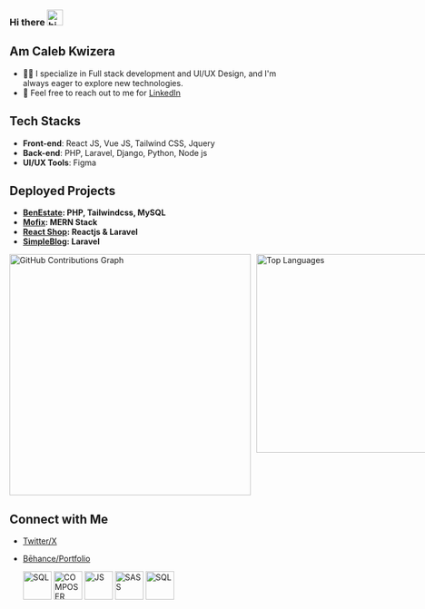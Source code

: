 ### Hi there <img src="https://user-images.githubusercontent.com/1303154/88677602-1635ba80-d120-11ea-84d8-d263ba5fc3c0.gif" width="28px" alt="hi">
## Am Caleb Kwizera
- 👨‍💻 I specialize in Full stack development and UI/UX Design, and I'm always eager to explore new technologies.
- 💬 Feel free to reach out to me for [LinkedIn](https://www.linkedin.com/in/kwizera-caleb-391716292/)

## Tech Stacks
- **Front-end**: React JS, Vue JS, Tailwind CSS, Jquery
- **Back-end**: PHP, Laravel, Django, Python, Node js
- **UI/UX Tools**: Figma
  
## Deployed Projects
- **[BenEstate](): PHP, Tailwindcss, MySQL**
- **[Mofix](mofix.vercel.app): MERN Stack**
- **[React Shop](): Reactjs & Laravel**
- **[SimpleBlog](https://designui.infinityfreeapp.com): Laravel**

<div style="display: flex; gap: 10px;">
  <img src="https://github-readme-stats.vercel.app/api?username=KWIZERA-CALEB&show_icons=true&count_private=true&include_all_commits=true&theme=radical" style="width: 425px;" alt="GitHub Contributions Graph">
  <img src="https://github-readme-stats.vercel.app/api/top-langs/?username=KWIZERA-CALEB&layout=compact&theme=radical&card_width=445" style="width: 350px;" alt="Top Languages">
</div>

## Connect with Me
- [Twitter/X](https://twitter.com/KwizeraCaleb)
- [Bēhance/Portfolio](https://www.behance.net/kwizeracaleb)

   <img src="https://github.com/KWIZERA-CALEB/KWIZERA-CALEB/assets/146452204/ed7de1f5-bba1-4e55-ac2d-8e027b3debdc.png" alt="SQL" width="50" height="50"> <img src="https://github.com/KWIZERA-CALEB/KWIZERA-CALEB/assets/146452204/ff2182db-19fe-4213-abca-b1339c9224d4.png" alt="COMPOSER" width="50" height="50"> <img src="https://github.com/KWIZERA-CALEB/KWIZERA-CALEB/assets/146452204/b4e881fb-be16-4854-9ce5-feedc58ad067.png" alt="JS" width="50" height="50"> <img src="https://github.com/KWIZERA-CALEB/KWIZERA-CALEB/assets/146452204/5a435baa-4f73-4456-9643-c5742144e522.png" alt="SASS" width="50" height="50"> <img src="https://github.com/KWIZERA-CALEB/KWIZERA-CALEB/assets/146452204/b5efafbf-1e3e-461e-8181-1561909f2b15.png" alt="SQL" width="50" height="50">

  
 

